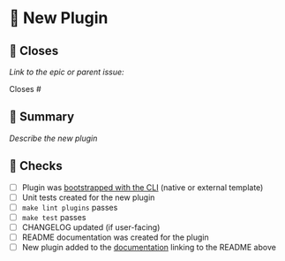 # 🧱 New Plugin

## 🔗 Closes
_Link to the epic or parent issue:_

Closes #


## 🚀 Summary
_Describe the new plugin_


## 🧪 Checks

- [ ] Plugin was [bootstrapped with the CLI](https://ibm.github.io/mcp-context-forge/using/plugins/lifecycle/) (native or external template)
- [ ] Unit tests created for the new plugin
- [ ] `make lint plugins` passes
- [ ] `make test` passes
- [ ] CHANGELOG updated (if user-facing)
- [ ] README documentation was created for the plugin
- [ ] New plugin added to the [documentation](https://ibm.github.io/mcp-context-forge/using/plugins/plugins/) linking to the README above
